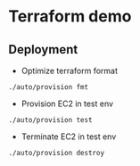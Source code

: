 # Terraform demo

## Deployment

- Optimize terraform format
```
./auto/provision fmt
```

- Provision EC2 in test env
```
./auto/provision test
```

- Terminate EC2 in test env
```
./auto/provision destroy
```

